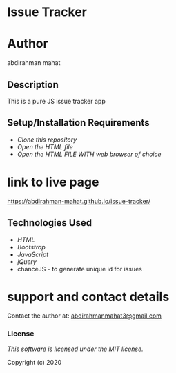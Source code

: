 # Issue Tracker

# Author
abdirahman mahat

## Description

This is a pure JS issue tracker app 


## Setup/Installation Requirements

* _Clone this repository_
* _Open the HTML file_
* _Open the HTML FILE WITH web browser of choice_

# link to live page
https://abdirahman-mahat.github.io/issue-tracker/


## Technologies Used

* _HTML_
* _Bootstrap_
* _JavaScript_
* _jQuery_
* chanceJS - to generate unique id for issues

# support and contact details

Contact the author at: abdirahmanmahat3@gmail.com



### License

*This software is licensed under the MIT license.*

Copyright (c) 2020
